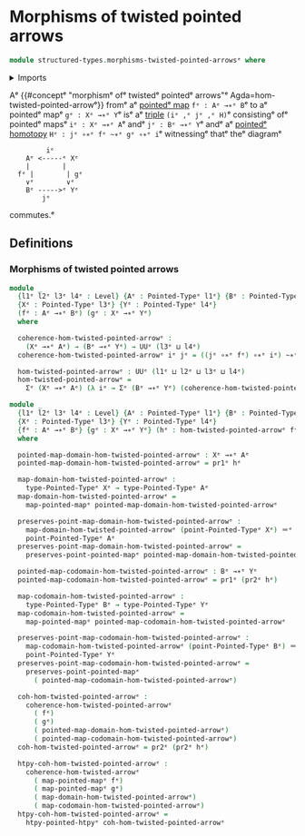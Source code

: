 # Morphisms of twisted pointed arrows

```agda
module structured-types.morphisms-twisted-pointed-arrowsᵉ where
```

<details><summary>Imports</summary>

```agda
open import foundation.dependent-pair-typesᵉ
open import foundation.function-typesᵉ
open import foundation.identity-typesᵉ
open import foundation.morphisms-twisted-arrowsᵉ
open import foundation.universe-levelsᵉ

open import structured-types.pointed-homotopiesᵉ
open import structured-types.pointed-mapsᵉ
open import structured-types.pointed-typesᵉ
```

</details>

Aᵉ
{{#conceptᵉ "morphismᵉ ofᵉ twistedᵉ pointedᵉ arrows"ᵉ Agda=hom-twisted-pointed-arrowᵉ}}
fromᵉ aᵉ [pointedᵉ map](structured-types.pointed-maps.mdᵉ) `fᵉ : Aᵉ →∗ᵉ B`ᵉ to aᵉ pointedᵉ
mapᵉ `gᵉ : Xᵉ →∗ᵉ Y`ᵉ isᵉ aᵉ [triple](foundation.dependent-pair-types.mdᵉ) `(iᵉ ,ᵉ jᵉ ,ᵉ H)`ᵉ
consistingᵉ ofᵉ pointedᵉ mapsᵉ `iᵉ : Xᵉ →∗ᵉ A`ᵉ andᵉ `jᵉ : Bᵉ →∗ᵉ Y`ᵉ andᵉ aᵉ
[pointedᵉ homotopy](structured-types.pointed-homotopies.mdᵉ)
`Hᵉ : jᵉ ∘∗ᵉ fᵉ ~∗ᵉ gᵉ ∘∗ᵉ i`ᵉ witnessingᵉ thatᵉ theᵉ diagramᵉ

```text
         iᵉ
    Aᵉ <-----ᵉ Xᵉ
    |        |
  fᵉ |        | gᵉ
    ∨ᵉ        ∨ᵉ
    Bᵉ ----->ᵉ Yᵉ
        jᵉ
```

commutes.ᵉ

## Definitions

### Morphisms of twisted pointed arrows

```agda
module _
  {l1ᵉ l2ᵉ l3ᵉ l4ᵉ : Level} {Aᵉ : Pointed-Typeᵉ l1ᵉ} {Bᵉ : Pointed-Typeᵉ l2ᵉ}
  {Xᵉ : Pointed-Typeᵉ l3ᵉ} {Yᵉ : Pointed-Typeᵉ l4ᵉ}
  (fᵉ : Aᵉ →∗ᵉ Bᵉ) (gᵉ : Xᵉ →∗ᵉ Yᵉ)
  where

  coherence-hom-twisted-pointed-arrowᵉ :
    (Xᵉ →∗ᵉ Aᵉ) → (Bᵉ →∗ᵉ Yᵉ) → UUᵉ (l3ᵉ ⊔ l4ᵉ)
  coherence-hom-twisted-pointed-arrowᵉ iᵉ jᵉ = ((jᵉ ∘∗ᵉ fᵉ) ∘∗ᵉ iᵉ) ~∗ᵉ gᵉ

  hom-twisted-pointed-arrowᵉ : UUᵉ (l1ᵉ ⊔ l2ᵉ ⊔ l3ᵉ ⊔ l4ᵉ)
  hom-twisted-pointed-arrowᵉ =
    Σᵉ (Xᵉ →∗ᵉ Aᵉ) (λ iᵉ → Σᵉ (Bᵉ →∗ᵉ Yᵉ) (coherence-hom-twisted-pointed-arrowᵉ iᵉ))

module _
  {l1ᵉ l2ᵉ l3ᵉ l4ᵉ : Level} {Aᵉ : Pointed-Typeᵉ l1ᵉ} {Bᵉ : Pointed-Typeᵉ l2ᵉ}
  {Xᵉ : Pointed-Typeᵉ l3ᵉ} {Yᵉ : Pointed-Typeᵉ l4ᵉ}
  {fᵉ : Aᵉ →∗ᵉ Bᵉ} {gᵉ : Xᵉ →∗ᵉ Yᵉ} (hᵉ : hom-twisted-pointed-arrowᵉ fᵉ gᵉ)
  where

  pointed-map-domain-hom-twisted-pointed-arrowᵉ : Xᵉ →∗ᵉ Aᵉ
  pointed-map-domain-hom-twisted-pointed-arrowᵉ = pr1ᵉ hᵉ

  map-domain-hom-twisted-pointed-arrowᵉ :
    type-Pointed-Typeᵉ Xᵉ → type-Pointed-Typeᵉ Aᵉ
  map-domain-hom-twisted-pointed-arrowᵉ =
    map-pointed-mapᵉ pointed-map-domain-hom-twisted-pointed-arrowᵉ

  preserves-point-map-domain-hom-twisted-pointed-arrowᵉ :
    map-domain-hom-twisted-pointed-arrowᵉ (point-Pointed-Typeᵉ Xᵉ) ＝ᵉ
    point-Pointed-Typeᵉ Aᵉ
  preserves-point-map-domain-hom-twisted-pointed-arrowᵉ =
    preserves-point-pointed-mapᵉ pointed-map-domain-hom-twisted-pointed-arrowᵉ

  pointed-map-codomain-hom-twisted-pointed-arrowᵉ : Bᵉ →∗ᵉ Yᵉ
  pointed-map-codomain-hom-twisted-pointed-arrowᵉ = pr1ᵉ (pr2ᵉ hᵉ)

  map-codomain-hom-twisted-pointed-arrowᵉ :
    type-Pointed-Typeᵉ Bᵉ → type-Pointed-Typeᵉ Yᵉ
  map-codomain-hom-twisted-pointed-arrowᵉ =
    map-pointed-mapᵉ pointed-map-codomain-hom-twisted-pointed-arrowᵉ

  preserves-point-map-codomain-hom-twisted-pointed-arrowᵉ :
    map-codomain-hom-twisted-pointed-arrowᵉ (point-Pointed-Typeᵉ Bᵉ) ＝ᵉ
    point-Pointed-Typeᵉ Yᵉ
  preserves-point-map-codomain-hom-twisted-pointed-arrowᵉ =
    preserves-point-pointed-mapᵉ
      ( pointed-map-codomain-hom-twisted-pointed-arrowᵉ)

  coh-hom-twisted-pointed-arrowᵉ :
    coherence-hom-twisted-pointed-arrowᵉ
      ( fᵉ)
      ( gᵉ)
      ( pointed-map-domain-hom-twisted-pointed-arrowᵉ)
      ( pointed-map-codomain-hom-twisted-pointed-arrowᵉ)
  coh-hom-twisted-pointed-arrowᵉ = pr2ᵉ (pr2ᵉ hᵉ)

  htpy-coh-hom-twisted-pointed-arrowᵉ :
    coherence-hom-twisted-arrowᵉ
      ( map-pointed-mapᵉ fᵉ)
      ( map-pointed-mapᵉ gᵉ)
      ( map-domain-hom-twisted-pointed-arrowᵉ)
      ( map-codomain-hom-twisted-pointed-arrowᵉ)
  htpy-coh-hom-twisted-pointed-arrowᵉ =
    htpy-pointed-htpyᵉ coh-hom-twisted-pointed-arrowᵉ
```